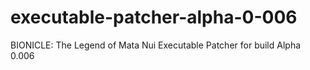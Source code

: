 # executable-patcher-alpha-0-006
BIONICLE: The Legend of Mata Nui Executable Patcher for build Alpha 0.006
